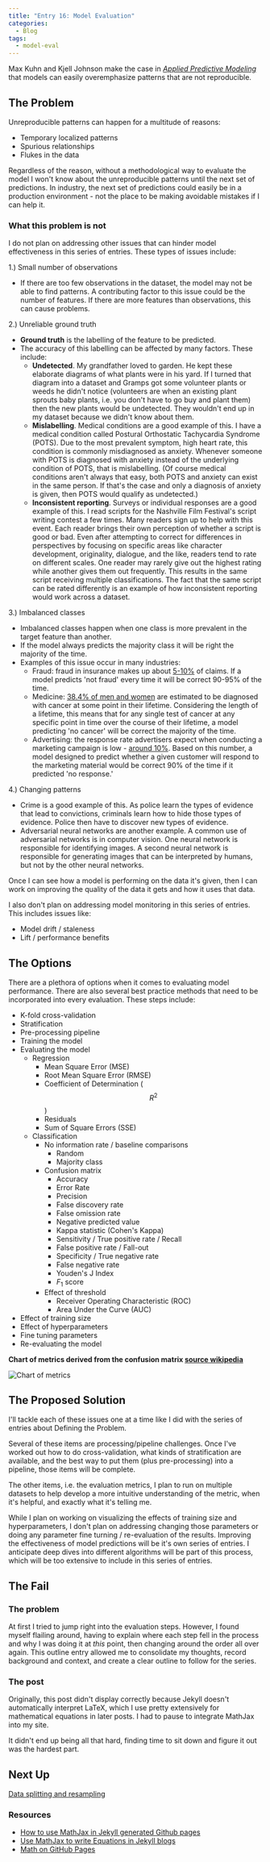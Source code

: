 ```yaml
---
title: "Entry 16: Model Evaluation"
categories:
  - Blog
tags:
  - model-eval
---
```


Max Kuhn and Kjell Johnson make the case in *[Applied Predictive Modeling](https://www.amazon.com/Applied-Predictive-Modeling-Max-Kuhn-ebook/dp/B00K15TZU0)* that models can easily overemphasize patterns that are not reproducible.

## The Problem

Unreproducible patterns can happen for a multitude of reasons: 
- Temporary localized patterns
- Spurious relationships
- Flukes in the data

Regardless of the reason, without a methodological way to evaluate the model I won't know about the unreproducible patterns until the next set of predictions. In industry, the next set of predictions could easily be in a production environment - not the place to be making avoidable mistakes if I can help it.

### What this problem is not

I do not plan on addressing other issues that can hinder model effectiveness in this series of entries. These types of issues include:

1.) Small number of observations
  - If there are too few observations in the dataset, the model may not be able to find patterns. A contributing factor to this issue could be the number of features. If there are more features than observations, this can cause problems.
  
2.) Unreliable ground truth
  - **Ground truth** is the labelling of the feature to be predicted.
  - The accuracy of this labelling can be affected by many factors. These include:
    - **Undetected**. My grandfather loved to garden. He kept these elaborate diagrams of what plants were in his yard. If I turned that diagram into a dataset and Gramps got some volunteer plants or weeds he didn't notice (volunteers are when an existing plant sprouts baby plants, i.e. you don't have to go buy and plant them) then the new plants would be undetected. They wouldn't end up in my dataset because we didn't know about them.
    - **Mislabelling**. Medical conditions are a good example of this. I have a medical condition called Postural Orthostatic Tachycardia Syndrome (POTS). Due to the most prevalent symptom, high heart rate, this condition is commonly misdiagnosed as anxiety. Whenever someone with POTS is diagnosed with anxiety instead of the underlying condition of POTS, that is mislabelling. (Of course medical conditions aren't always that easy, both POTS and anxiety can exist in the same person. If that's the case and only a diagnosis of anxiety is given, then POTS would qualify as undetected.)
    - **Inconsistent reporting**. Surveys or individual responses are a good example of this. I read scripts for the Nashville Film Festival's script writing contest a few times. Many readers sign up to help with this event. Each reader brings their own perception of whether a script is good or bad. Even after attempting to correct for differences in perspectives by focusing on specific areas like character development, originality, dialogue, and the like, readers tend to rate on different scales. One reader may rarely give out the highest rating while another gives them out frequently. This results in the same script receiving multiple classifications. The fact that the same script can be rated differently is an example of how inconsistent reporting would work across a dataset.
    
3.) Imbalanced classes
  - Imbalanced classes happen when one class is more prevalent in the target feature than another.
  - If the model always predicts the majority class it will be right the majority of the time.
  - Examples of this issue occur in many industries:
    - Fraud: fraud in insurance makes up about [5-10%](https://www.insurancefraud.org/statistics.htm) of claims. If a model predicts 'not fraud' every time it will be correct 90-95% of the time.
    - Medicine: [38.4% of men and women](https://www.cancer.gov/about-cancer/understanding/statistics) are estimated to be diagnosed with cancer at some point in their lifetime. Considering the length of a lifetime, this means that for any single test of cancer at any specific point in time over the course of their lifetime, a model predicting 'no cancer' will be correct the majority of the time.
    - Advertising: the response rate advertisers expect when conducting a marketing campaign is low - [around 10%](https://www.campaignmonitor.com/resources/knowledge-base/what-is-a-good-or-average-email-response-rate-for-email-marketing/). Based on this number, a model designed to predict whether a given customer will respond to the marketing material would be correct 90% of the time if it predicted 'no response.'
    
4.) Changing patterns
  - Crime is a good example of this. As police learn the types of evidence that lead to convictions, criminals learn how to hide those types of evidence. Police then have to discover new types of evidence.
  - Adversarial neural networks are another example. A common use of adversarial networks is in computer vision. One neural network is responsible for identifying images. A second neural network is responsible for generating images that can be interpreted by humans, but not by the other neural networks.

Once I can see how a model is performing on the data it's given, then I can work on improving the quality of the data it gets and how it uses that data.

I also don't plan on addressing model monitoring in this series of entries. This includes issues like:

- Model drift / staleness
- Lift / performance benefits

## The Options

There are a plethora of options when it comes to evaluating model performance. There are also several best practice methods that need to be incorporated into every evaluation. These steps include:
- K-fold cross-validation
- Stratification
- Pre-processing pipeline
- Training the model
- Evaluating the model
  - Regression
    - Mean Square Error (MSE)
    - Root Mean Square Error (RMSE)
    - Coefficient of Determination ($$R^2$$)
    - Residuals
    - Sum of Square Errors (SSE)
  - Classification
    - No information rate / baseline comparisons
      - Random
      - Majority class
    - Confusion matrix
      - Accuracy
      - Error Rate
      - Precision
      - False discovery rate
      - False omission rate
      - Negative predicted value
      - Kappa statistic (Cohen's Kappa)
      - Sensitivity / True positive rate / Recall
      - False positive rate / Fall-out
      - Specificity / True negative rate
      - False negative rate
      - Youden's J Index
      - $F_{1}$ score
    - Effect of threshold
      - Receiver Operating Characteristic (ROC)
      - Area Under the Curve (AUC)
- Effect of training size
- Effect of hyperparameters
- Fine tuning parameters
- Re-evaluating the model

    
**Chart of metrics derived from the confusion matrix [source wikipedia](https://en.wikipedia.org/wiki/Confusion_matrix)**

![Chart of metrics](https://github.com/julielinx/datascience_diaries/blob/master/img/metric_explanatory_chart.PNG?raw=true)

## The Proposed Solution

I'll tackle each of these issues one at a time like I did with the series of entries about Defining the Problem.

Several of these items are processing/pipeline challenges. Once I've worked out how to do cross-validation, what kinds of stratification are available, and the best way to put them (plus pre-processing) into a pipeline, those items will be complete.

The other items, i.e. the evaluation metrics, I plan to run on multiple datasets to help develop a more intuitive understanding of the metric, when it's helpful, and exactly what it's telling me.

While I plan on working on visualizing the effects of training size and hyperparameters, I don't plan on addressing changing those parameters or doing any parameter fine turning / re-evaluation of the results. Improving the effectiveness of model predictions will be it's own series of entries. I anticipate deep dives into different algorithms will be part of this process, which will be too extensive to include in this series of entries.

## The Fail

### The problem

At first I tried to jump right into the evaluation steps. However, I found myself flailing around, having to explain where each step fell in the process and why I was doing it at *this* point, then changing around the order all over again. This outline entry allowed me to consolidate my thoughts, record background and context, and create a clear outline to follow for the series.

### The post

Originally, this post didn't display correctly because Jekyll doesn't automatically interpret LaTeX, which I use pretty extensively for mathematical equations in later posts. I had to pause to integrate MathJax into my site.

It didn't end up being all that hard, finding time to sit down and figure it out was the hardest part.

## Next Up

[Data splitting and resampling](https://julielinx.github.io/blog/17_resampling/)

### Resources

- [How to use MathJax in Jekyll generated Github pages](https://haixing-hu.github.io/programming/2013/09/20/how-to-use-mathjax-in-jekyll-generated-github-pages/)
- [Use MathJax to write Equations in Jekyll blogs](http://zjuwhw.github.io/2017/06/04/MathJax.html)
- [Math on GitHub Pages](https://g14n.info/2014/09/math-on-github-pages/)